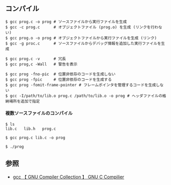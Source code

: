 ## コンパイル
```
$ gcc prog.c -o prog # ソースファイルから実行ファイルを生成
$ gcc -c prog.c      # オブジェクトファイル (prog.o) を生成 (リンクを行わない)
$ gcc prog.o -o prog # オブジェクトファイルから実行ファイルを生成 (リンク)
$ gcc -g proc.c      # ソースファイルからデバッグ情報を追加した実行ファイルを生成

$ gcc prog.c -v      # 冗長
$ gcc prog,c -Wall   # 警告を表示

$ gcc prog -fno-pic  # 位置非依存のコードを生成しない
$ gcc prog -fpic     # 位置非依存のコードを生成する
$ gcc prog -fomit-frame-pointer # フレームポインタを管理するコードを生成しない
$ gcc -I/path/to/lib.o prog.c /path/to/lib.o -o prog # ヘッダファイルの格納場所を追加で指定
```

#### 複数ソースファイルのコンパイル
```
$ ls
lib.c   lib.h   prog.c

$ gcc prog.c lib.c -o prog

$ ./prog
```

## 参照
- [gcc  【 GNU Compiler Collection 】  GNU C Compilier](http://e-words.jp/w/gcc.html)
